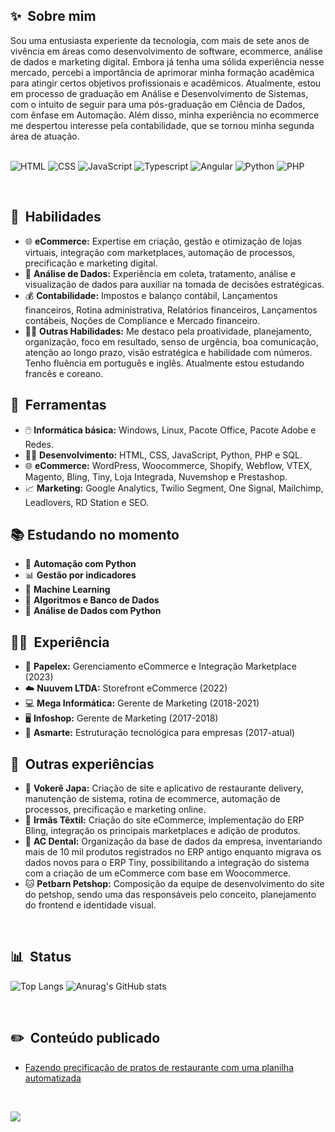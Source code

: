## ✨  &nbsp;Sobre mim 
Sou uma entusiasta experiente da tecnologia, com mais de sete anos de vivência em áreas como desenvolvimento de software, ecommerce, análise de dados e marketing digital. Embora já tenha uma sólida experiência nesse mercado, percebi a importância de aprimorar minha formação acadêmica para atingir certos objetivos profissionais e acadêmicos. Atualmente, estou em processo de graduação em Análise e Desenvolvimento de Sistemas, com o intuito de seguir para uma pós-graduação em Ciência de Dados, com ênfase em Automação. Além disso, minha experiência no ecommerce me despertou interesse pela contabilidade, que se tornou minha segunda área de atuação.
## 
<div style="display: inline_block">
<img align="center" alt="HTML" src="https://img.shields.io/badge/html5-E34F26?style=for-the-badge&logo=html5&logoColor=white" />
<img align="center" alt="CSS" src="https://img.shields.io/badge/css3-2196F3?style=for-the-badge&logo=css3&logoColor=white" />
<img align="center" alt="JavaScript" src="https://img.shields.io/badge/javascript-F0DA4A?style=for-the-badge&logo=javascript&logoColor=black" />
<img align="center" alt="Typescript" src="https://img.shields.io/badge/typescript-007ACC?style=for-the-badge&logo=typescript&logoColor=white" />
<img align="center" alt="Angular" src="https://img.shields.io/badge/angular-A83859?style=for-the-badge&logo=angular&logoColor=white" />
<img align="center" alt="Python" src="https://img.shields.io/badge/python-367C39?style=for-the-badge&logo=python&logoColor=white" />
<img align="center" alt="PHP" src="https://img.shields.io/badge/php-7868B0?style=for-the-badge&logo=php&logoColor=white" />
</div>



&nbsp;
## 🤹 &nbsp;Habilidades
-   🌐 **eCommerce:** Expertise em criação, gestão e otimização de lojas virtuais, integração com marketplaces, automação de processos, precificação e marketing digital.
-   🔢 **Análise de Dados:** Experiência em coleta, tratamento, análise e visualização de dados para auxiliar na tomada de decisões estratégicas.
-   💰 **Contabilidade:** Impostos e balanço contábil, Lançamentos financeiros, Rotina administrativa, Relatórios financeiros, Lançamentos contábeis, Noções de Compliance e Mercado financeiro.
-   👩‍🚀 **Outras Habilidades:** Me destaco pela proatividade, planejamento, organização, foco em resultado, senso de urgência, boa comunicação, atenção ao longo prazo, visão estratégica e habilidade com números. Tenho fluência em português e inglês. Atualmente estou estudando francês e coreano.

## 🧰 &nbsp;Ferramentas
-   🖱️ **Informática básica:** Windows, Linux, Pacote Office, Pacote Adobe e Redes.
-   👨‍💻 **Desenvolvimento:** HTML, CSS, JavaScript, Python, PHP e SQL.
-   🌐 **eCommerce:** WordPress, Woocommerce, Shopify, Webflow, VTEX, Magento, Bling, Tiny, Loja Integrada, Nuvemshop e Prestashop.
-   📈 **Marketing:** Google Analytics, Twilio Segment, One Signal, Mailchimp, Leadlovers, RD Station e SEO.

## 📚 Estudando no momento
-   🐍 **Automação com Python**
-   📊 **Gestão por indicadores**
-   🤖 **Machine Learning**
-   🔢 **Algoritmos e Banco de Dados**
-   🐍 **Análise de Dados com Python**

## 👩‍💻 &nbsp;Experiência
-   📰 **Papelex:** Gerenciamento eCommerce e Integração Marketplace (2023)
-   ☁️ **Nuuvem LTDA:** Storefront eCommerce (2022)
-   💻 **Mega Informática:** Gerente de Marketing (2018-2021)
-   ️🖥️ **Infoshop:** Gerente de Marketing (2017-2018)
-   🔵 **Asmarte:** Estruturação tecnológica para empresas (2017-atual)

## 📂 &nbsp;Outras experiências
-   🍣 **Vokerê Japa:** Criação de site e aplicativo de restaurante delivery, manutenção de sistema, rotina de ecommerce, automação de processos, precificação e marketing online.
-   👗 **Irmãs Têxtil:** Criação do site eCommerce, implementação do ERP Bling, integração os principais marketplaces e adição de produtos.
-   🦷 **AC Dental:** Organização da base de dados da empresa, inventariando mais de 10 mil produtos registrados no ERP antigo enquanto migrava os dados novos para o ERP Tiny, possibilitando a integração do sistema com a criação de um eCommerce com base em Woocommerce.
-   🐱 **Petbarn Petshop:** Composição da equipe de desenvolvimento do site do petshop, sendo uma das responsáveis pelo conceito, planejamento do frontend e identidade visual.

&nbsp;


## 📊 &nbsp;Status

![Top Langs](https://github-readme-stats.vercel.app/api/top-langs/?username=scarllettlins&layout=compact&theme=shadow_green)
![Anurag's GitHub stats](https://github-readme-stats.vercel.app/api?username=scarllettlins&show_icons=true&theme=shadow_green&hide=issues)



&nbsp;

## ✏️ &nbsp;Conteúdo publicado

<!-- BLOG-POST-LIST:START -->
- [Fazendo precificação de pratos de restaurante com uma planilha automatizada](https://asmarte.com/materiais/precificacao-para-restaurantes/)
<!-- BLOG-POST-LIST:END -->

&nbsp;

![](https://komarev.com/ghpvc/?username=your-github-scarllettlins&color=ff69b4)


